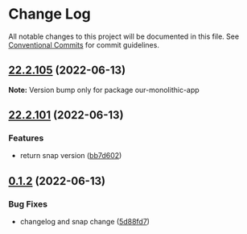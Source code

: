 # Change Log

All notable changes to this project will be documented in this file.
See [Conventional Commits](https://conventionalcommits.org) for commit guidelines.

## [22.2.105](https://github.com/jirihofman/lerna-poc/compare/v22.2.104...v22.2.105) (2022-06-13)

**Note:** Version bump only for package our-monolithic-app





## [22.2.101](https://github.com/jirihofman/lerna-poc/compare/v0.1.2...v22.2.101) (2022-06-13)


### Features

* return snap version ([bb7d602](https://github.com/jirihofman/lerna-poc/commit/bb7d602a4d9ff0aa7cd6a585d2a426bab7baec98))





## [0.1.2](https://github.com/jirihofman/lerna-poc/compare/v0.1.1...v0.1.2) (2022-06-13)


### Bug Fixes

* changelog and snap change ([5d88fd7](https://github.com/jirihofman/lerna-poc/commit/5d88fd76fca0dea555e199755095a047096091d7))
